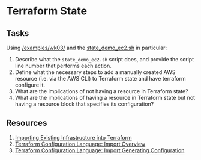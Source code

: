 # Terraform State

## Tasks

Using [/examples/wk03/](/examples/wk03/) and the [state_demo_ec2.sh](/examples/wk03/state_demo_ec2.sh) in particular:

1. Describe what the `state_demo_ec2.sh` script does, and provide the script line number that performs each action.
1. Define what the necessary steps to add a manually created AWS resource (i.e. via the AWS CLI) to Terraform state and have terraform configure it.
1. What are the implications of not having a resource in Terraform state?
1. What are the implications of having a resource in Terraform state but not having a resource block that specifies its configuration? 

## Resources
1. [Importing Existing Infrastructure into Terraform](https://spacelift.io/blog/importing-exisiting-infrastructure-into-terraform)
1. [Terraform Configuration Language: Import Overview](https://developer.hashicorp.com/terraform/language/import)
1. [Terraform Configuration Language: Import Generating Configuration](https://developer.hashicorp.com/terraform/language/import/generating-configuration)

